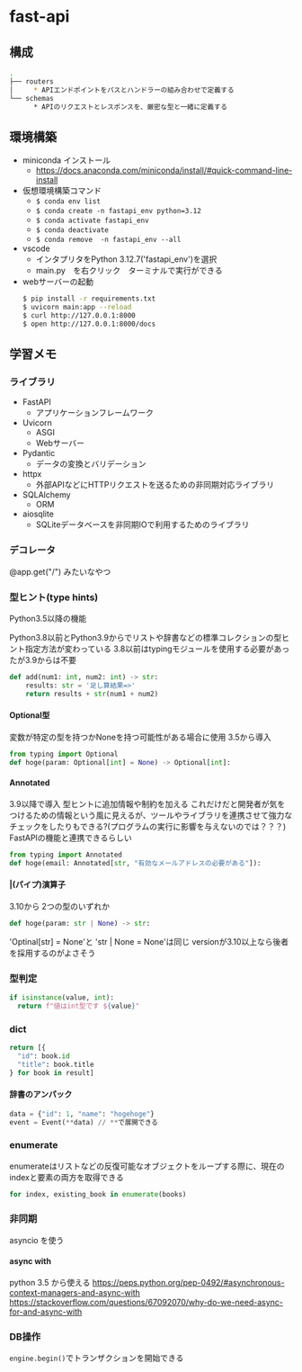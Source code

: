 # fast-api
## 構成
```bash
.
├── routers
│     * APIエンドポイントをパスとハンドラーの組み合わせで定義する
└── schemas
      * APIのリクエストとレスポンスを、厳密な型と一緒に定義する
```

## 環境構築
* miniconda インストール
  * https://docs.anaconda.com/miniconda/install/#quick-command-line-install
* 仮想環境構築コマンド
  * `$ conda env list`
  * `$ conda create -n fastapi_env python=3.12`
  * `$ conda activate fastapi_env`
  * `$ conda deactivate`
  * `$ conda remove  -n fastapi_env --all`
* vscode
  * インタプリタをPython 3.12.7('fastapi_env')を選択
  * main.py　を右クリック　ターミナルで実行ができる
* webサーバーの起動
    ```bash
    $ pip install -r requirements.txt
    $ uvicorn main:app --reload
    $ curl http://127.0.0.1:8000
    $ open http://127.0.0.1:8000/docs
    ```

## 学習メモ
### ライブラリ
* FastAPI
  * アプリケーションフレームワーク
* Uvicorn
  * ASGI
  * Webサーバー 
* Pydantic
  * データの変換とバリデーション
* httpx
  * 外部APIなどにHTTPリクエストを送るための非同期対応ライブラリ
* SQLAlchemy
  * ORM
* aiosqlite
  * SQLiteデータベースを非同期IOで利用するためのライブラリ

### デコレータ
@app.get("/") みたいなやつ

### 型ヒント(type hints)
Python3.5以降の機能

Python3.8以前とPython3.9からでリストや辞書などの標準コレクションの型ヒント指定方法が変わっている
3.8以前はtypingモジュールを使用する必要があったが3.9からは不要

```python
def add(num1: int, num2: int) -> str:
    results: str = '足し算結果=>'
    return results + str(num1 + num2) 
```

#### Optional型
変数が特定の型を持つかNoneを持つ可能性がある場合に使用
3.5から導入

```python
from typing import Optional
def hoge(param: Optional[int] = None) -> Optional[int]:
```

#### Annotated
3.9以降で導入
型ヒントに追加情報や制約を加える
これだけだと開発者が気をつけるための情報という風に見えるが、ツールやライブラリを連携させて強力なチェックをしたりもできる?(プログラムの実行に影響を与えないのでは？？？) FastAPIの機能と連携できるらしい

```python
from typing import Annotated
def hoge(email: Annotated[str, "有効なメールアドレスの必要がある"]):
```

#### |(パイプ)演算子
3.10から
2つの型のいずれか

```python
def hoge(param: str | None) -> str:
```

'Optinal[str] = None'と 'str | None = None'は同じ
versionが3.10以上なら後者を採用するのがよさそう

### 型判定
```python
if isinstance(value, int):
  return f"値はint型です ${value}"
```

### dict
```python
return [{
  "id": book.id
  "title": book.title
} for book in result]
```

#### 辞書のアンパック
```python
data = {"id": 1, "name": "hogehoge"}
event = Event(**data) // **で展開できる
```

### enumerate
enumerateはリストなどの反復可能なオブジェクトをループする際に、現在のindexと要素の両方を取得できる
```python
for index, existing_book in enumerate(books)
```

### 非同期
asyncio を使う
#### async with
python 3.5 から使える
https://peps.python.org/pep-0492/#asynchronous-context-managers-and-async-with
https://stackoverflow.com/questions/67092070/why-do-we-need-async-for-and-async-with

### DB操作
`engine.begin()`でトランザクションを開始できる
